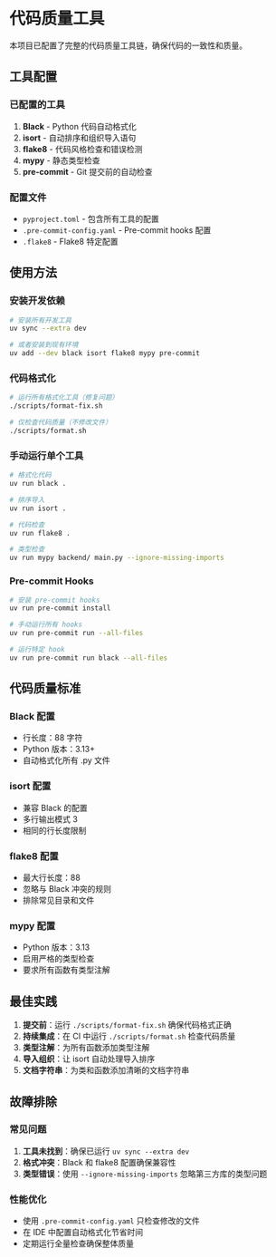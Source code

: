 # 代码质量工具

本项目已配置了完整的代码质量工具链，确保代码的一致性和质量。

## 工具配置

### 已配置的工具

1. **Black** - Python 代码自动格式化
2. **isort** - 自动排序和组织导入语句
3. **flake8** - 代码风格检查和错误检测
4. **mypy** - 静态类型检查
5. **pre-commit** - Git 提交前的自动检查

### 配置文件

- `pyproject.toml` - 包含所有工具的配置
- `.pre-commit-config.yaml` - Pre-commit hooks 配置
- `.flake8` - Flake8 特定配置

## 使用方法

### 安装开发依赖

```bash
# 安装所有开发工具
uv sync --extra dev

# 或者安装到现有环境
uv add --dev black isort flake8 mypy pre-commit
```

### 代码格式化

```bash
# 运行所有格式化工具（修复问题）
./scripts/format-fix.sh

# 仅检查代码质量（不修改文件）
./scripts/format.sh
```

### 手动运行单个工具

```bash
# 格式化代码
uv run black .

# 排序导入
uv run isort .

# 代码检查
uv run flake8 .

# 类型检查
uv run mypy backend/ main.py --ignore-missing-imports
```

### Pre-commit Hooks

```bash
# 安装 pre-commit hooks
uv run pre-commit install

# 手动运行所有 hooks
uv run pre-commit run --all-files

# 运行特定 hook
uv run pre-commit run black --all-files
```

## 代码质量标准

### Black 配置
- 行长度：88 字符
- Python 版本：3.13+
- 自动格式化所有 .py 文件

### isort 配置
- 兼容 Black 的配置
- 多行输出模式 3
- 相同的行长度限制

### flake8 配置
- 最大行长度：88
- 忽略与 Black 冲突的规则
- 排除常见目录和文件

### mypy 配置
- Python 版本：3.13
- 启用严格的类型检查
- 要求所有函数有类型注解

## 最佳实践

1. **提交前**：运行 `./scripts/format-fix.sh` 确保代码格式正确
2. **持续集成**：在 CI 中运行 `./scripts/format.sh` 检查代码质量
3. **类型注解**：为所有函数添加类型注解
4. **导入组织**：让 isort 自动处理导入排序
5. **文档字符串**：为类和函数添加清晰的文档字符串

## 故障排除

### 常见问题

1. **工具未找到**：确保已运行 `uv sync --extra dev`
2. **格式冲突**：Black 和 flake8 配置确保兼容性
3. **类型错误**：使用 `--ignore-missing-imports` 忽略第三方库的类型问题

### 性能优化

- 使用 `.pre-commit-config.yaml` 只检查修改的文件
- 在 IDE 中配置自动格式化节省时间
- 定期运行全量检查确保整体质量